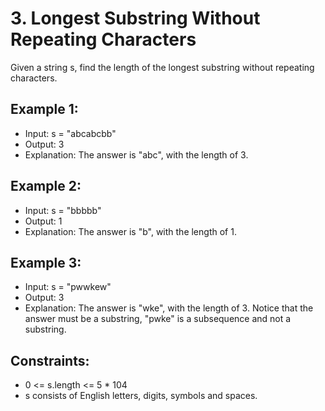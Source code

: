 # 3. Longest Substring Without Repeating Characters

Given a string s, find the length of the longest substring without repeating characters.

## Example 1:

- Input: s = "abcabcbb"
- Output: 3
- Explanation: The answer is "abc", with the length of 3.

## Example 2:

- Input: s = "bbbbb"
- Output: 1
- Explanation: The answer is "b", with the length of 1.

## Example 3:

- Input: s = "pwwkew"
- Output: 3
- Explanation: The answer is "wke", with the length of 3. Notice that the answer must be a substring, "pwke" is a subsequence and not a substring.

## Constraints:

- 0 <= s.length <= 5 * 104
- s consists of English letters, digits, symbols and spaces.